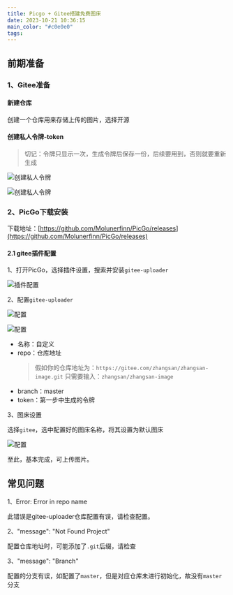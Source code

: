 ```yaml
---
title: Picgo + Gitee搭建免费图床
date: 2023-10-21 10:36:15
main_color: "#c0e0e0"
tags:
---
```


## 前期准备

### 1、Gitee准备

#### 新建仓库

创建一个仓库用来存储上传的图片，选择开源

#### 创建私人令牌-token

> 切记：令牌只显示一次，生成令牌后保存一份，后续要用到，否则就要重新生成

![创建私人令牌](https://cdn.nlark.com/yuque/0/2023/png/21654028/1697856269684-842f154f-004a-4975-8cc0-c90240c95fdf.png)

![创建私人令牌](https://cdn.nlark.com/yuque/0/2023/png/21654028/1697856284243-27d9b309-65ec-40a0-a0e9-379e6f6f7be1.png)



### 2、PicGo下载安装

下载地址：[https://github.com/Molunerfinn/PicGo/releases](https://github.com/Molunerfinn/PicGo/releases)

#### 2.1 gitee插件配置

1、打开PicGo，选择插件设置，搜索并安装`gitee-uploader`

![插件配置](https://cdn.nlark.com/yuque/0/2023/png/21654028/1697856502532-df594e97-f89a-456d-bc49-d2bd27f98f06.png)

2、配置`gitee-uploader`

![配置](https://cdn.nlark.com/yuque/0/2023/png/21654028/1697856604066-77c67e5a-916c-44d6-a12e-cef322282693.png)

![配置](https://cdn.nlark.com/yuque/0/2023/png/21654028/1697856630880-4c8295dc-73b0-49b5-a013-088e63eeabec.png)

- 名称：自定义
- repo：仓库地址
	> 假如你的仓库地址为：`https://gitee.com/zhangsan/zhangsan-image.git`
	> 只需要输入：`zhangsan/zhangsan-image`
- branch：master
- token：第一步中生成的令牌

3、图床设置

选择`gitee`，选中配置好的图床名称，将其设置为默认图床

![配置](https://cdn.nlark.com/yuque/0/2023/png/21654028/1697856958501-5ad8c85d-85f6-4951-a4e7-5458ae41f81d.png)

至此，基本完成，可上传图片。

## 常见问题

1、Error: Error in repo name

此错误是gitee-uploader仓库配置有误，请检查配置。

2、"message": "Not Found Project"

配置仓库地址时，可能添加了`.git`后缀，请检查

3、"message": "Branch"

配置的分支有误，如配置了`master`，但是对应仓库未进行初始化，故没有`master`分支


